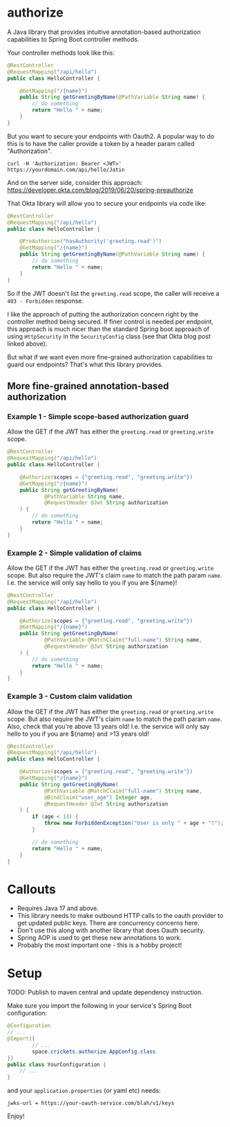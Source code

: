 # authorize
A Java library that provides intuitive annotation-based authorization capabilities to 
Spring Boot controller methods.

Your controller methods look like this:

```java
@RestController
@RequestMapping("/api/hello")
public class HelloController {

    @GetMapping("/{name}")
    public String getGreetingByName(@PathVariable String name) {
        // do something
        return "Hello " + name;
    }
}
```
But you want to secure your endpoints with Oauth2. A popular way to do this is to have the caller provide a token by a header param called "Authorization".
```
curl -H 'Authorization: Bearer <JWT>' https://yourdomain.com/api/hello/Jatin
```
And on the server side, consider this approach: https://developer.okta.com/blog/2019/06/20/spring-preauthorize

That Okta library will allow you to secure your endpoints via code like:
```java
@RestController
@RequestMapping("/api/hello")
public class HelloController {

    @PreAuthorize("hasAuthority('greeting.read')")
    @GetMapping("/{name}")
    public String getGreetingByName(@PathVariable String name) {
        // do something
        return "Hello " + name;
    }
}
```
So if the JWT doesn't list the `greeting.read` scope, the caller will receive a `403 - Forbidden` response.

I like the approach of putting the authorization concern right by the controller method being secured.
If finer control is needed per endpoint, this approach is much nicer than the standard Spring boot approach of using 
`HttpSecurity` in the `SecurityConfig` class (see that Okta blog post linked above).

But what if we want even more fine-grained authorization capabilities to guard our endpoints? 
That's what this library provides.

## More fine-grained annotation-based authorization

### Example 1 - Simple scope-based authorization guard
Allow the GET if the JWT has either the `greeting.read` or `greeting.write` scope. 
```java
@RestController
@RequestMapping("/api/hello")
public class HelloController {

    @Authorize(scopes = {"greeting.read", "greeting.write"})
    @GetMapping("/{name}")
    public String getGreetingByName(
            @PathVariable String name, 
            @RequestHeader @Jwt String authorization
    ) {
        // do something
        return "Hello " + name;
    }
}
```

### Example 2 - Simple validation of claims
Allow the GET if the JWT has either the `greeting.read` or `greeting.write` scope.
But also require the JWT's claim `name` to match the path param `name`.
I.e. the service will only say hello to you if you are ${name}!
```java
@RestController
@RequestMapping("/api/hello")
public class HelloController {

    @Authorize(scopes = {"greeting.read", "greeting.write"})
    @GetMapping("/{name}")
    public String getGreetingByName(
            @PathVariable @MatchClaim("full-name") String name,
            @RequestHeader @Jwt String authorization
    ) {
        // do something
        return "Hello " + name;
    }
}
```

### Example 3 - Custom claim validation
Allow the GET if the JWT has either the `greeting.read` or `greeting.write` scope.
But also require the JWT's claim `name` to match the path param `name`.
Also, check that you're above 13 years old!
I.e. the service will only say hello to you if you are ${name} and >13 years old!
```java
@RestController
@RequestMapping("/api/hello")
public class HelloController {

    @Authorize(scopes = {"greeting.read", "greeting.write"})
    @GetMapping("/{name}")
    public String getGreetingByName(
            @PathVariable @MatchClaim("full-name") String name,
            @BindClaim("user_age") Integer age,
            @RequestHeader @Jwt String authorization
    ) {
        if (age < 13) {
            throw new ForbiddenException("User is only " + age + "!");
        }

        // do something
        return "Hello " + name;
    }
}
```

# Callouts

* Requires Java 17 and above.
* This library needs to make outbound HTTP calls to the oauth provider to get updated public keys. There are concurrency concerns here.
* Don't use this along with another library that does Oauth security.
* Spring AOP is used to get these new annotations to work.
* Probably the most important one - this is a hobby project!

# Setup

TODO: Publish to maven central and update dependency instruction.

Make sure you import the following in your service's Spring Boot configuration: 
```java
@Configuration
// ...
@Import({
        // ...
        space.crickets.authorize.AppConfig.class
})
public class YourConfiguration {
    // ...
}
```
and your `application.properties` (or yaml etc) needs:
```properties
jwks-url = https://your-oauth-service.com/blah/v1/keys
```

Enjoy!